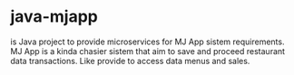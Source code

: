 # java-mjapp

is Java project to provide microservices for MJ App sistem requirements.
MJ App is a kinda chasier sistem that aim to save and proceed restaurant data transactions. Like provide to access data menus and sales.
